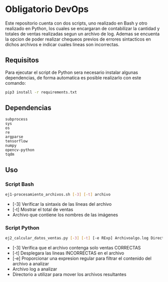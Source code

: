 # Obligatorio DevOps

Este repositorio cuenta con dos scripts, uno realizado en Bash y otro realizado en Python, los cuales se encargaran de contabilizar la cantidad y totales de ventas realizadas segun un archivo de log.
Ademas se encuenta la opcion de poder realizar chequeos previos de errores sintacticos en dichos archivos e indicar cuales lineas son incorrectas.

## Requisitos

Para ejecutar el script de Python sera necesario instalar algunas dependencias, de forma automatica es posible realizarlo con este comando:

```bash
pip3 install -r requirements.txt
```

## Dependencias

    subprocess
    sys
    os
    re
    argparse
    tensorflow
    numpy
    opencv-python
    tqdm

## Uso

### Script Bash

```bash
ej1-procesamiento_archivos.sh [-3] [-t] archivo
```

- [-3]    Verificar la sintaxis de las líneas del archivo
- [-t]    Mostrar el total de ventas
- <archivo>   Archivo que contiene los nombres de las imágenes

### Script Python

```bash
ej2_calcular_datos_ventas.py [-3] [-t] [-e RExp] Archivoalgo.log DirectorioDestino
```
- [-3]    Verifica que el archivo contenga solo ventas CORRECTAS
- [-t]    Desplegara las lineas INCORRECTAS en el archivo
- [-e]    <RExp>   Proporcionar una expresion regular para filtrar el contenido del archivo a analizar
- <archivo>    Archivo log a analizar
- <directorio>   Directorio a utilizar para mover los archivos resultantes
